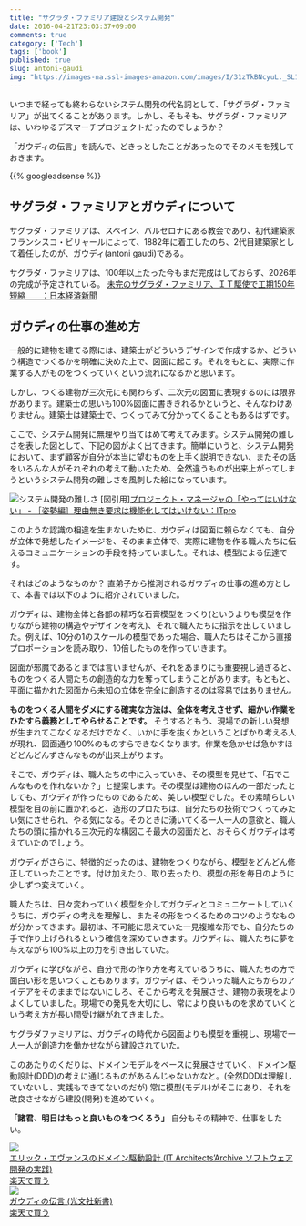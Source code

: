 ```yaml
---
title: "サグラダ・ファミリア建設とシステム開発"
date: 2016-04-21T23:03:37+09:00
comments: true
category: ['Tech']
tags: ['book']
published: true
slug: antoni-gaudi
img: "https://images-na.ssl-images-amazon.com/images/I/31zTkBNcyuL._SL160_.jpg"
---
```


いつまで経っても終わらないシステム開発の代名詞として、「サグラダ・ファミリア」が出てくることがあります。しかし、そもそも、サグラダ・ファミリアは、いわゆるデスマーチプロジェクトだったのでしょうか？

「ガウディの伝言」を読んで、どきっとしたことがあったのでそのメモを残しておきます。

<!--more-->
{{% googleadsense %}}


## サグラダ・ファミリアとガウディについて

サグラダ・ファミリアは、スペイン、バルセロナにある教会であり、初代建築家フランシスコ・ビリャールによって、1882年に着工したのち、2代目建築家として着任したのが、ガウディ(antoni gaudi)である。

サグラダ・ファミリアは、100年以上たった今もまだ完成はしておらず、2026年の完成が予定されている。
[未完のサグラダ・ファミリア、ＩＴ駆使で工期150年短縮　　：日本経済新聞](http://www.nikkei.com/article/DGXMZO79896760Z11C14A1000000/)



## ガウディの仕事の進め方

一般的に建物を建てる際には、建築士がどういうデザインで作成するか、どういう構造でつくるかを明確に決めた上で、図面に起こす。それをもとに、実際に作業する人がものをつくっていくという流れになるかと思います。

しかし、つくる建物が三次元にも関わらず、二次元の図面に表現するのには限界があります。建築士の思いも100%図面に書ききれるかというと、そんなわけありません。建築士は建築士で、つくってみて分かってくることもあるはずです。


ここで、システム開発に無理やり当てはめて考えてみます。システム開発の難しさを表した図として、下記の図がよく出てきます。簡単にいうと、システム開発において、まず顧客が自分が本当に望むものを上手く説明できない、またその話をいろんな人がそれぞれの考えて動いたため、全然違うものが出来上がってしまうというシステム開発の難しさを風刺した絵になっています。

![システム開発の難しさ](/images/system_development.jpg)
[図引用][プロジェクト・マネージャの「やってはいけない」 - ［姿勢編］理由無き要求は機能化してはいけない：ITpro](http://itpro.nikkeibp.co.jp/article/COLUMN/20080828/313626/)


このような認識の相違を生まないために、ガウディは図面に頼らなくても、自分が立体で発想したイメージを、そのまま立体で、実際に建物を作る職人たちに伝えるコミュニケーションの手段を持っていました。それは、模型による伝達です。

それはどのようなものか？ 直弟子から推測されるガウディの仕事の進め方として、本書では以下のように紹介されていました。

ガウディは、建物全体と各部の精巧な石膏模型をつくり(というよりも模型を作りながら建物の構造やデザインを考え)、それで職人たちに指示を出していました。例えば、10分の1のスケールの模型であった場合、職人たちはそこから直接プロポーションを読み取り、10倍したものを作っていきます。

図面が邪魔であるとまでは言いませんが、それをあまりにも重要視し過ぎると、ものをつくる人間たちの創造的な力を奪ってしまうことがあります。もともと、平面に描かれた図面から未知の立体を完全に創造するのは容易ではありません。

**ものをつくる人間をダメにする確実な方法は、全体を考えさせず、細かい作業をひたすら義務としてやらせることです。** そうするともう、現場での新しい発想が生まれてこなくなるだけでなく、いかに手を抜くかということばかり考える人が現れ、図面通り100%のものすらできなくなります。作業を急かせば急かすほどどんどんずさんなものが出来上がります。


そこで、ガウディは、職人たちの中に入っていき、その模型を見せて、「石でこんなものを作れないか？」と提案します。その模型は建物のほんの一部だったとしても、ガウディが作ったものであるため、美しい模型でした。その素晴らしい模型を目の前に置かれると、造形のプロたちは、自分たちの技術でつくってみたい気にさせられ、やる気になる。そのときに湧いてくる一人一人の意欲と、職人たちの頭に描かれる三次元的な構図こそ最大の図面だと、おそらくガウディは考えていたのでしょう。


ガウディがさらに、特徴的だったのは、建物をつくりながら、模型をどんどん修正していったことです。付け加えたり、取り去ったり、模型の形を毎日のように少しずつ変えていく。

職人たちは、日々変わっていく模型を介してガウディとコミュニケートしていくうちに、ガウディの考えを理解し、またその形をつくるためのコツのようなものが分かってきます。最初は、不可能に思えていた一見複雑な形でも、自分たちの手で作り上げられるという確信を深めていきます。ガウディは、職人たちに夢を与えながら100%以上の力を引き出していた。

ガウディに学びながら、自分で形の作り方を考えているうちに、職人たちの方で面白い形を思いつくこともあります。ガウディは、そういった職人たちからのアイデアをそのままではないにしろ、そこから考えを発展させ、建物の表現をよりよくしていました。現場での発見を大切にし、常により良いものを求めていくという考え方が長い間受け継がれてきました。

サグラダファミリアは、ガウディの時代から図面よりも模型を重視し、現場で一人一人が創造力を働かせながら建設されていた。


このあたりのくだりは、ドメインモデルをベースに発展させていく、ドメイン駆動設計(DDD)の考えに通じるものがあるんじゃないかなと。(全然DDDは理解していないし、実践もできてないのだが)
常に模型(モデル)がそこにあり、それを改良させながら建設(開発)を進めていく。





**「諸君、明日はもっと良いものをつくろう」** 自分もその精神で、仕事をしたい。

<div class="booklink-box"><div class="booklink-image"><a href=http://www.amazon.co.jp/%E3%82%A8%E3%83%AA%E3%83%83%E3%82%AF%E3%83%BB%E3%82%A8%E3%83%B4%E3%82%A1%E3%83%B3%E3%82%B9%E3%81%AE%E3%83%89%E3%83%A1%E3%82%A4%E3%83%B3%E9%A7%86%E5%8B%95%E8%A8%AD%E8%A8%88-IT-Architects%E2%80%99Archive-%E3%82%BD%E3%83%95%E3%83%88%E3%82%A6%E3%82%A7%E3%82%A2%E9%96%8B%E7%99%BA%E3%81%AE%E5%AE%9F%E8%B7%B5-%E3%82%A8%E3%83%AA%E3%83%83%E3%82%AF%E3%83%BB%E3%82%A8%E3%83%B4%E3%82%A1%E3%83%B3%E3%82%B9/dp/4798121967%3FSubscriptionId%3DAKIAI6MZOKQQCKBKJBLQ%26tag%3Dmeganii-22%26linkCode%3Dxm2%26camp%3D2025%26creative%3D165953%26creativeASIN%3D4798121967><img src="https://images-na.ssl-images-amazon.com/images/I/51f7WXHJYCL._SL160_.jpg" /></a></div><div class="booklink-info"><div class="booklink-name"><a href="http://www.amazon.co.jp/exec/obidos/asin/4798121967/meganii-22/">エリック・エヴァンスのドメイン駆動設計 (IT Architects’Archive ソフトウェア開発の実践)</a></div><div class=shoplinkrakuten><a href="http://hb.afl.rakuten.co.jp/hgc/g00q0725.il1o2897.g00q0725.il1o3b57/?pc=http%3A%2F%2Fbooks.rakuten.co.jp%2Frb%2F11146351%2F&m=http%3A%2F%2Fm.rakuten.co.jp%2Frms%2Fmsv%2FItem%3Fn%3D11146351%26surl%3Dbook">楽天で買う</a></div></div></div>

<div class="booklink-box"><div class="booklink-image"><a href=http://www.amazon.co.jp/%E3%82%AC%E3%82%A6%E3%83%87%E3%82%A3%E3%81%AE%E4%BC%9D%E8%A8%80-%E5%85%89%E6%96%87%E7%A4%BE%E6%96%B0%E6%9B%B8-%E5%A4%96%E5%B0%BE-%E6%82%A6%E9%83%8E/dp/4334033644%3FSubscriptionId%3DAKIAI6MZOKQQCKBKJBLQ%26tag%3Dmeganii-22%26linkCode%3Dxm2%26camp%3D2025%26creative%3D165953%26creativeASIN%3D4334033644><img src="https://images-na.ssl-images-amazon.com/images/I/31zTkBNcyuL._SL160_.jpg" /></a></div><div class="booklink-info"><div class="booklink-name"><a href="http://www.amazon.co.jp/exec/obidos/asin/4334033644/meganii-22/">ガウディの伝言 (光文社新書)</a></div><div class=shoplinkrakuten><a href="http://hb.afl.rakuten.co.jp/hgc/g00q0725.il1o2897.g00q0725.il1o3b57/?pc=http%3A%2F%2Fbooks.rakuten.co.jp%2Frb%2F4085765%2F&m=http%3A%2F%2Fm.rakuten.co.jp%2Frms%2Fmsv%2FItem%3Fn%3D4085765%26surl%3Dbook">楽天で買う</a></div></div></div>
